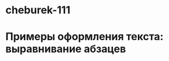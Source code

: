 # cheburek-111
<html>
   <link rel="stylesheet" href="style.css1" type="text/css"/>
  <body>
    <h1>
  Примеры оформления текста: выравнивание абзацев
    </h1>
  </body>
</html>  
